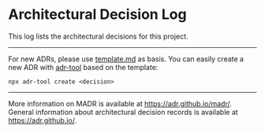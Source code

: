 # Architectural Decision Log

This log lists the architectural decisions for this project.

<!-- toc -->

<!-- tocstop -->

---

For new ADRs, please use [template.md](template.md) as basis. You can easily create a new ADR with
[adr-tool](https://www.npmjs.com/package/adr-tool) based on the template:

```
npx adr-tool create <decision>
```

---

More information on MADR is available at <https://adr.github.io/madr/>. General information about architectural decision
records is available at <https://adr.github.io/>.
